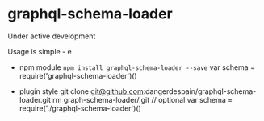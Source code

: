 # graphql-schema-loader

Under active development

Usage is simple - e

* npm module
```npm install graphql-schema-loader --save```
var schema = require('graphql-schema-loader')()

* plugin style
git clone git@github.com:dangerdespain/graphql-schema-loader.git
rm graph-schema-loader/.git // optional
var schema = require('./graphql-schema-loader')()